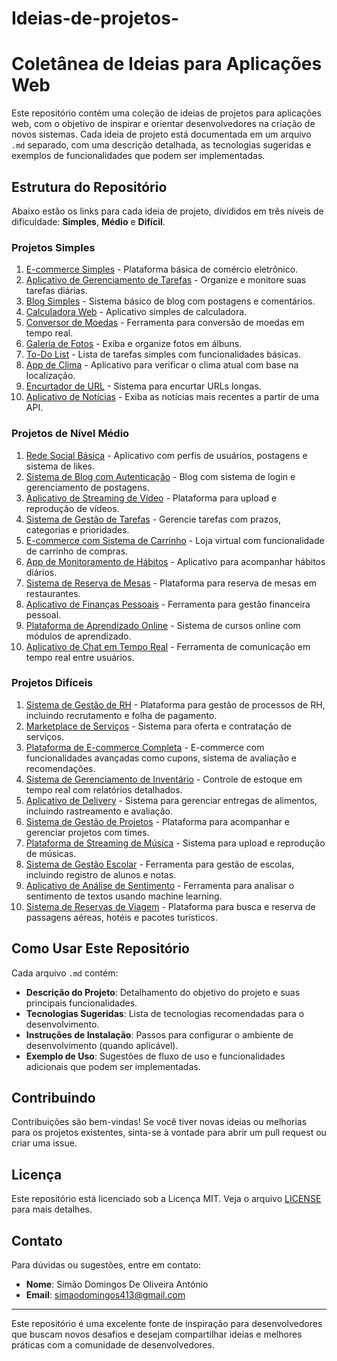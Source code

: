 # Ideias-de-projetos-

 # Coletânea de Ideias para Aplicações Web

Este repositório contém uma coleção de ideias de projetos para aplicações web, com o objetivo de inspirar e orientar desenvolvedores na criação de novos sistemas. Cada ideia de projeto está documentada em um arquivo `.md` separado, com uma descrição detalhada, as tecnologias sugeridas e exemplos de funcionalidades que podem ser implementadas.

## Estrutura do Repositório

Abaixo estão os links para cada ideia de projeto, divididos em três níveis de dificuldade: **Simples**, **Médio** e **Difícil**.

### Projetos Simples

1. [E-commerce Simples](./ecommerce-simples.md) - Plataforma básica de comércio eletrônico.
2. [Aplicativo de Gerenciamento de Tarefas](./to-do-list-com-autenticacao.md) - Organize e monitore suas tarefas diárias.
3. [Blog Simples](./blog-simples.md) - Sistema básico de blog com postagens e comentários.
4. [Calculadora Web](./calculadora-web.md) - Aplicativo simples de calculadora.
5. [Conversor de Moedas](./conversor-de-moedas.md) - Ferramenta para conversão de moedas em tempo real.
6. [Galeria de Fotos](./galeria-de-fotos.md) - Exiba e organize fotos em álbuns.
7. [To-Do List](./todo-list.md) - Lista de tarefas simples com funcionalidades básicas.
8. [App de Clima](./app-de-clima.md) - Aplicativo para verificar o clima atual com base na localização.
9. [Encurtador de URL](./encurtador-de-url.md) - Sistema para encurtar URLs longas.
10. [Aplicativo de Notícias](./aplicativo-de-noticias.md) - Exiba as notícias mais recentes a partir de uma API.

### Projetos de Nível Médio

1. [Rede Social Básica](./rede-social-basica.md) - Aplicativo com perfis de usuários, postagens e sistema de likes.
2. [Sistema de Blog com Autenticação](./blog-com-autenticacao.md) - Blog com sistema de login e gerenciamento de postagens.
3. [Aplicativo de Streaming de Vídeo](./streaming-de-video.md) - Plataforma para upload e reprodução de vídeos.
4. [Sistema de Gestão de Tarefas](./gestao-de-tarefas.md) - Gerencie tarefas com prazos, categorias e prioridades.
5. [E-commerce com Sistema de Carrinho](./ecommerce-carrinho.md) - Loja virtual com funcionalidade de carrinho de compras.
6. [App de Monitoramento de Hábitos](./monitoramento-de-habitos.md) - Aplicativo para acompanhar hábitos diários.
7. [Sistema de Reserva de Mesas](./reserva-de-mesas.md) - Plataforma para reserva de mesas em restaurantes.
8. [Aplicativo de Finanças Pessoais](./financas-pessoais.md) - Ferramenta para gestão financeira pessoal.
9. [Plataforma de Aprendizado Online](./aprendizado-online.md) - Sistema de cursos online com módulos de aprendizado.
10. [Aplicativo de Chat em Tempo Real](./chat-tempo-real.md) - Ferramenta de comunicação em tempo real entre usuários.

### Projetos Difíceis

1. [Sistema de Gestão de RH](./gestao-de-rh.md) - Plataforma para gestão de processos de RH, incluindo recrutamento e folha de pagamento.
2. [Marketplace de Serviços](./marketplace-de-servicos.md) - Sistema para oferta e contratação de serviços.
3. [Plataforma de E-commerce Completa](./ecommerce-completo.md) - E-commerce com funcionalidades avançadas como cupons, sistema de avaliação e recomendações.
4. [Sistema de Gerenciamento de Inventário](./gerenciamento-de-inventario.md) - Controle de estoque em tempo real com relatórios detalhados.
5. [Aplicativo de Delivery](./app-de-delivery.md) - Sistema para gerenciar entregas de alimentos, incluindo rastreamento e avaliação.
6. [Sistema de Gestão de Projetos](./gestao-de-projetos.md) - Plataforma para acompanhar e gerenciar projetos com times.
7. [Plataforma de Streaming de Música](./streaming-de-musica.md) - Sistema para upload e reprodução de músicas.
8. [Sistema de Gestão Escolar](./gestao-escolar.md) - Ferramenta para gestão de escolas, incluindo registro de alunos e notas.
9. [Aplicativo de Análise de Sentimento](./analise-de-sentimento.md) - Ferramenta para analisar o sentimento de textos usando machine learning.
10. [Sistema de Reservas de Viagem](./reservas-de-viagem.md) - Plataforma para busca e reserva de passagens aéreas, hotéis e pacotes turísticos.

## Como Usar Este Repositório

Cada arquivo `.md` contém:

- **Descrição do Projeto**: Detalhamento do objetivo do projeto e suas principais funcionalidades.
- **Tecnologias Sugeridas**: Lista de tecnologias recomendadas para o desenvolvimento.
- **Instruções de Instalação**: Passos para configurar o ambiente de desenvolvimento (quando aplicável).
- **Exemplo de Uso**: Sugestões de fluxo de uso e funcionalidades adicionais que podem ser implementadas.

## Contribuindo

Contribuições são bem-vindas! Se você tiver novas ideias ou melhorias para os projetos existentes, sinta-se à vontade para abrir um pull request ou criar uma issue.

## Licença

Este repositório está licenciado sob a Licença MIT. Veja o arquivo [LICENSE](./LICENSE) para mais detalhes.

## Contato

Para dúvidas ou sugestões, entre em contato:

- **Nome**: Simão Domingos De Oliveira António
- **Email**: simaodomingos413@gmail.com

---

Este repositório é uma excelente fonte de inspiração para desenvolvedores que buscam novos desafios e desejam compartilhar ideias e melhores práticas com a comunidade de desenvolvedores.
